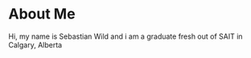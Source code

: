 # About Me 

Hi, my name is Sebastian Wild and i am a graduate fresh out of SAIT in Calgary, Alberta
